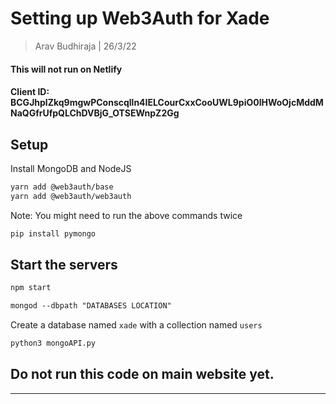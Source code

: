 # Setting up Web3Auth for Xade

> Arav Budhiraja | 26/3/22
#### This will not run on Netlify

#### Client ID: BCGJhplZkq9mgwPConscqlln4IELCourCxxCooUWL9piO0lHWoOjcMddMNaQGfrUfpQLChDVBjG_OTSEWnpZ2Gg

## Setup

Install MongoDB and NodeJS

```txt
yarn add @web3auth/base
yarn add @web3auth/web3auth
```

Note: You might need to run the above commands twice

```txt
pip install pymongo
```

## Start the servers

```txt
npm start
```

```txt
mongod --dbpath "DATABASES LOCATION"
```

Create a database named `xade` with a collection named `users`

```txt
python3 mongoAPI.py
```

## Do not run this code on main website yet.


***
